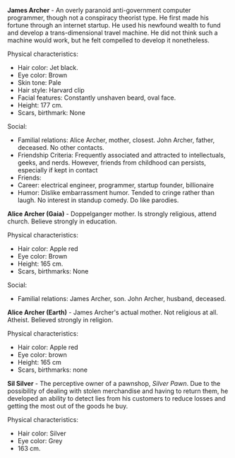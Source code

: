 **James Archer** - An overly paranoid anti-government computer programmer, though not a conspiracy theorist type. He first made his fortune through an internet startup. He used his newfound wealth to fund and develop a trans-dimensional travel machine. He did not think such a machine would work, but he felt compelled to develop it nonetheless.

Physical characteristics:

* Hair color: Jet black.
* Eye color: Brown
* Skin tone: Pale
* Hair style: Harvard clip
* Facial features: Constantly unshaven beard, oval face.
* Height: 177 cm.
* Scars, birthmark: None

Social:

* Familial relations: Alice Archer, mother, closest. John Archer, father, deceased. No other contacts.
* Friendship Criteria: Frequently associated and attracted to intellectuals, geeks, and nerds. However, friends from childhood can persists, especially if kept in contact
* Friends:
* Career: electrical engineer, programmer, startup founder, billionaire
* Humor: Dislike embarrassment humor. Tended to cringe rather than laugh. No interest in standup comedy. Do like parodies.

**Alice Archer (Gaia)**  - Doppelganger mother. Is strongly religious, attend church. Believe strongly in education.

Physical characteristics:

* Hair color: Apple red
* Eye color: Brown
* Height: 165 cm.
* Scars, birthmarks: None

Social:

* Familial relations: James Archer, son. John Archer, husband, deceased.

**Alice Archer (Earth)** - James Archer's actual mother. Not religious at all. Atheist. Believed strongly in religion.

Physical characteristics:

* Hair color: Apple red
* Eye color: brown
* Height: 165 cm
* Scars, birthmarks: none

**Sil Silver** - The perceptive owner of a pawnshop, *Silver Pawn*. Due to the possibility of dealing with stolen merchandise and having to return them, he developed an ability to detect lies from his customers to reduce losses and getting the most out of the goods he buy.

Physical characteristics:

* Hair color: Silver
* Eye color: Grey
* 163 cm.
